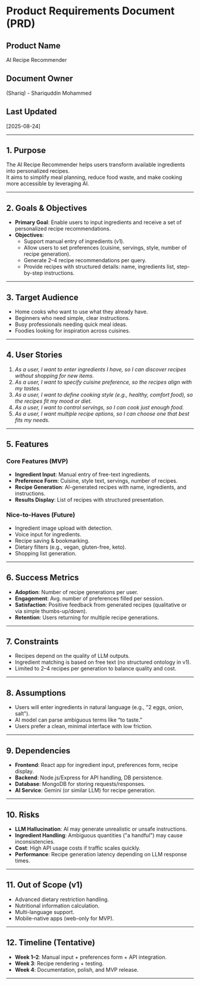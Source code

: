 
# Product Requirements Document (PRD)

## Product Name
AI Recipe Recommender

## Document Owner
(Shariq) - Shariquddin Mohammed

## Last Updated
[2025-08-24]

---

## 1. Purpose
The AI Recipe Recommender helps users transform available ingredients into personalized recipes.  
It aims to simplify meal planning, reduce food waste, and make cooking more accessible by leveraging AI.

---

## 2. Goals & Objectives
- **Primary Goal**: Enable users to input ingredients and receive a set of personalized recipe recommendations.
- **Objectives**:
  - Support manual entry of ingredients (v1).
  - Allow users to set preferences (cuisine, servings, style, number of recipe generation).
  - Generate 2–4 recipe recommendations per query.
  - Provide recipes with structured details: name, ingredients list, step-by-step instructions.

---

## 3. Target Audience
- Home cooks who want to use what they already have.
- Beginners who need simple, clear instructions.
- Busy professionals needing quick meal ideas.
- Foodies looking for inspiration across cuisines.

---

## 4. User Stories
1. *As a user, I want to enter ingredients I have, so I can discover recipes without shopping for new items.*
2. *As a user, I want to specify cuisine preference, so the recipes align with my tastes.*
3. *As a user, I want to define cooking style (e.g., healthy, comfort food), so the recipes fit my mood or diet.*
4. *As a user, I want to control servings, so I can cook just enough food.*
5. *As a user, I want multiple recipe options, so I can choose one that best fits my needs.*

---

## 5. Features

### Core Features (MVP)
- **Ingredient Input**: Manual entry of free-text ingredients.
- **Preference Form**: Cuisine, style text, servings, number of recipes.
- **Recipe Generation**: AI-generated recipes with name, ingredients, and instructions.
- **Results Display**: List of recipes with structured presentation.

### Nice-to-Haves (Future)
- Ingredient image upload with detection.
- Voice input for ingredients.
- Recipe saving & bookmarking.
- Dietary filters (e.g., vegan, gluten-free, keto).
- Shopping list generation.

---

## 6. Success Metrics
- **Adoption**: Number of recipe generations per user.
- **Engagement**: Avg. number of preferences filled per session.
- **Satisfaction**: Positive feedback from generated recipes (qualitative or via simple thumbs-up/down).
- **Retention**: Users returning for multiple recipe generations.

---

## 7. Constraints
- Recipes depend on the quality of LLM outputs.
- Ingredient matching is based on free text (no structured ontology in v1).
- Limited to 2–4 recipes per generation to balance quality and cost.

---

## 8. Assumptions
- Users will enter ingredients in natural language (e.g., "2 eggs, onion, salt").
- AI model can parse ambiguous terms like “to taste.”
- Users prefer a clean, minimal interface with low friction.

---

## 9. Dependencies
- **Frontend**: React app for ingredient input, preferences form, recipe display.
- **Backend**: Node.js/Express for API handling, DB persistence.
- **Database**: MongoDB for storing requests/responses.
- **AI Service**: Gemini (or similar LLM) for recipe generation.

---

## 10. Risks
- **LLM Hallucination**: AI may generate unrealistic or unsafe instructions.
- **Ingredient Handling**: Ambiguous quantities ("a handful") may cause inconsistencies.
- **Cost**: High API usage costs if traffic scales quickly.
- **Performance**: Recipe generation latency depending on LLM response times.

---

## 11. Out of Scope (v1)
- Advanced dietary restriction handling.
- Nutritional information calculation.
- Multi-language support.
- Mobile-native apps (web-only for MVP).

---

## 12. Timeline (Tentative)
- **Week 1–2**: Manual input + preferences form + API integration.
- **Week 3**: Recipe rendering + testing.
- **Week 4**: Documentation, polish, and MVP release.

---